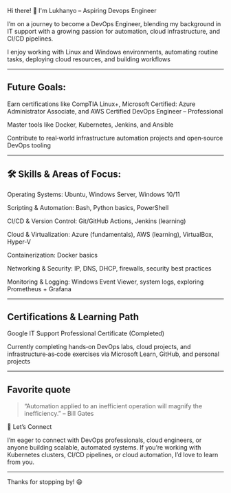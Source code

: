 Hi there! 👋 I'm Lukhanyo – Aspiring Devops Engineer

I’m on a journey to become a DevOps Engineer, blending my background in IT support with a growing passion for automation, cloud infrastructure, and CI/CD pipelines.

I enjoy working with Linux and Windows environments, automating routine tasks, deploying cloud resources, and building workflows

---

## Future Goals:

Earn certifications like CompTIA Linux+, Microsoft Certified: Azure Administrator Associate, and AWS Certified DevOps Engineer – Professional

Master tools like Docker, Kubernetes, Jenkins, and Ansible

Contribute to real‑world infrastructure automation projects and open‑source DevOps tooling

---

## 🛠 Skills & Areas of Focus:
Operating Systems: Ubuntu, Windows Server, Windows 10/11 

Scripting & Automation: Bash, Python basics, PowerShell 

CI/CD & Version Control: Git/GitHub Actions, Jenkins (learning) 

Cloud & Virtualization: Azure (fundamentals), AWS (learning), VirtualBox, Hyper‑V

Containerization: Docker basics 

Networking & Security: IP, DNS, DHCP, firewalls, security best practices 

Monitoring & Logging: Windows Event Viewer, system logs, exploring Prometheus + Grafana

---

## Certifications & Learning Path
Google IT Support Professional Certificate (Completed)

Currently completing hands‑on DevOps labs, cloud projects, and infrastructure‑as‑code exercises via Microsoft Learn, GitHub, and personal projects

---

## Favorite quote
> “Automation applied to an inefficient operation will magnify the inefficiency.” – Bill Gates

💬 Let’s Connect

I’m eager to connect with DevOps professionals, cloud engineers, or anyone building scalable, automated systems. If you’re working with Kubernetes clusters, CI/CD pipelines, or cloud automation, I’d love to learn from you.

---

Thanks for stopping by! 😄
